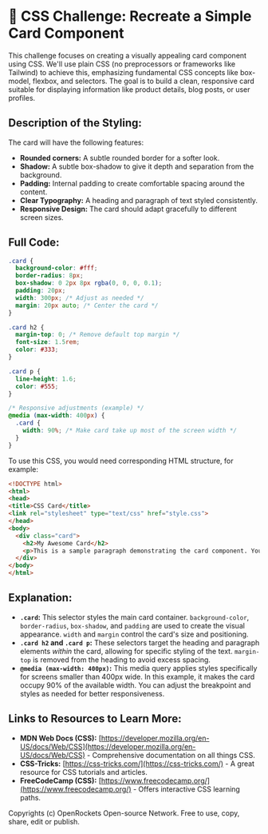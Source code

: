 # 🐞 CSS Challenge: Recreate a Simple Card Component


This challenge focuses on creating a visually appealing card component using CSS.  We'll use plain CSS (no preprocessors or frameworks like Tailwind) to achieve this, emphasizing fundamental CSS concepts like box-model, flexbox, and selectors. The goal is to build a clean, responsive card suitable for displaying information like product details, blog posts, or user profiles.


## Description of the Styling:

The card will have the following features:

* **Rounded corners:**  A subtle rounded border for a softer look.
* **Shadow:** A subtle box-shadow to give it depth and separation from the background.
* **Padding:** Internal padding to create comfortable spacing around the content.
* **Clear Typography:**  A heading and paragraph of text styled consistently.
* **Responsive Design:** The card should adapt gracefully to different screen sizes.



## Full Code:

```css
.card {
  background-color: #fff;
  border-radius: 8px;
  box-shadow: 0 2px 8px rgba(0, 0, 0, 0.1);
  padding: 20px;
  width: 300px; /* Adjust as needed */
  margin: 20px auto; /* Center the card */
}

.card h2 {
  margin-top: 0; /* Remove default top margin */
  font-size: 1.5rem;
  color: #333;
}

.card p {
  line-height: 1.6;
  color: #555;
}

/* Responsive adjustments (example) */
@media (max-width: 400px) {
  .card {
    width: 90%; /* Make card take up most of the screen width */
  }
}

```

To use this CSS, you would need corresponding HTML structure, for example:

```html
<!DOCTYPE html>
<html>
<head>
<title>CSS Card</title>
<link rel="stylesheet" type="text/css" href="style.css">
</head>
<body>
  <div class="card">
    <h2>My Awesome Card</h2>
    <p>This is a sample paragraph demonstrating the card component. You can add more content here as needed. Lorem ipsum dolor sit amet, consectetur adipiscing elit.</p>
  </div>
</body>
</html>
```


## Explanation:

* **`.card`:** This selector styles the main card container.  `background-color`, `border-radius`, `box-shadow`, and `padding` are used to create the visual appearance.  `width` and `margin` control the card's size and positioning.
* **`.card h2` and `.card p`:** These selectors target the heading and paragraph elements *within* the card, allowing for specific styling of the text.  `margin-top` is removed from the heading to avoid excess spacing.
* **`@media (max-width: 400px)`:** This media query applies styles specifically for screens smaller than 400px wide.  In this example, it makes the card occupy 90% of the available width.  You can adjust the breakpoint and styles as needed for better responsiveness.


## Links to Resources to Learn More:

* **MDN Web Docs (CSS):** [https://developer.mozilla.org/en-US/docs/Web/CSS](https://developer.mozilla.org/en-US/docs/Web/CSS) - Comprehensive documentation on all things CSS.
* **CSS-Tricks:** [https://css-tricks.com/](https://css-tricks.com/) - A great resource for CSS tutorials and articles.
* **FreeCodeCamp (CSS):** [https://www.freecodecamp.org/](https://www.freecodecamp.org/) - Offers interactive CSS learning paths.


Copyrights (c) OpenRockets Open-source Network. Free to use, copy, share, edit or publish.

